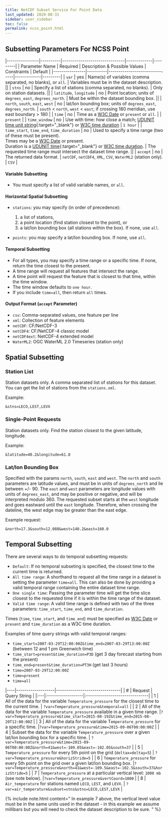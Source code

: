 ```yaml
---
title: NetCDF Subset Service For Point Data
last_updated: 2020-08-31
sidebar: user_sidebar
toc: false
permalink: ncss_point.html
---
```


## Subsetting Parameters For NCSS Point

|----------------|----------|-------------------------------|-------------|---------|
| Parameter Name | Required | Description & Possible Values | Constraints | Default |
|----------------|----------|-------------------------------|-------------|---------|
| `var` | yes |  Name(s) of variables (comma separated, no blanks), or `all`. |  Variables must be in the dataset description. ||
| `stns` | no | Specify a list of stations (comma separated, no blanks). |  Only on station datasets. ||
| `latitude`, `longitude` | no | Point location; units of `degrees_east`, `degrees_north`. |  Must be within the dataset bounding box. ||
| `north`, `south`, `east`, `west` | no | lat/lon bounding box; units of `degrees_east`, `degrees_north`. | `south` < `north`, `west` < `east`; if crossing 180 meridian, use east boundary > 180 |
| `time` | no | Time as a [W3C Date](ncss_grid.html#w3c-date) or `present` or `all`. | | `present` |
| `time_window` | no | Use with time: how close a match; [UDUNIT time unit string](https://cfconventions.org/Data/cf-conventions/cf-conventions-1.7/build/ch04s04.html){:target="_blank"} or [W3C time duration](#ncss_grid.html#w3c-time-duration) | `1 hour` |
| `time_start`, `time_end`, `time_duration` | no | Used to specify a time range (two of these must be present). <br>Times may be a [W3C Date](ncss_grid.html#w3c-date) or present. <br>Duration is a [UDUNIT time](https://cfconventions.org/Data/cf-conventions/cf-conventions-1.7/build/ch04s04.html){:target="_blank"} or [W3C time duration](ncss_grid.html#w3c-time-duration). | The requested time range must intersect the dataset time range. ||
| `accept` | no | The returned data format. | `netCDF`, `netCDF4`, `XML`, `CSV`, `WaterML2` (station only). | `CSV` |

#### Variable Subsetting

* You must specify a list of valid variable names, or `all`.
     
#### Horizontal Spatial Subsetting

* `stations`: you may specify (in order of precedence): 
   1. a list of stations, 
   2. a point location (find station closest to the point), or 
   3.  a lat/lon bounding box (all stations within the box). 
If none, use `all`.
     
* `points`: you may specify a lat/lon bounding box. 
If none, use `all`.
     
#### Temporal Subsetting

* For all types, you may specify a time range or a specific time. 
If none, return the time closest to the present.
* A time range will request all features that intersect the range.
* A time point will request the feature that is closest to that time, within the time window. 
* The time window defaults to `one hour`.
*  If you include `time=all`, then return `all` times.
     
#### Output Format (`accept` Parameter)

* `csv`: Comma-separated values, one feature per line
* `xml`: Collection of feature elements 
* `netCDF`: CF/NetCDF-3
* `netCDF4`: CF/NetCDF-4 classic model   
* `netCDF4ext`: NetCDF-4 extended model
* `WaterML2`: OGC WaterML 2.0 Timeseries (station only)

## Spatial Subsetting

### Station List

Station datasets only. 
A comma separated list of stations for this dataset. 
You can get the list of stations from the `stations.xml`. 

Example:
    
~~~    
&stns=LECO,LEST,LEVX
~~~
### Single-Point Requests

Station datasets only. 
Find the station closest to the given latitude, longitude. 

Example:

~~~
&latitude=40.2&longitude=61.8
~~~

### Lat/lon Bounding Box

Specified with the params `north`, `south`, `east` and `west`. 
The `north` and `south` parameters are latitude values, and must be in units of `degrees_north` and lie between +/- 90. 
The `east` and `west` parameters are longitude values with units of `degrees_east`, and may be positive or negative, and will be interpreted modulo 360. 
The requested subset starts at the `west` longitude and goes eastward until the `east` longitude. 
Therefore, when crossing the dateline, the west edge may be greater than the east edge. 

Example request:

~~~    
&north=17.3&south=12.088&west=140.2&east=160.0
~~~

## Temporal Subsetting


There are several ways to do temporal subsetting requests:

* `Default`: If no temporal subseting is specified, the closest time to the current time is returned.
* `All time range`: A shorthand to request all the time range in a dataset is setting the parameter `time=all`. 
This can also be done by providing a valid temporal range containing the entire dataset time range.
* `One single time`: Passing the parameter time will get the time slice closest to the requested time if it is within the time range of the dataset.
* `Valid time range`: A valid time range is defined with two of the three parameters: `time_start`, `time_end`, and `time_duration`.

Times (`time`, `time_start`, and `time_end`) must be specified as [W3C Date](#w3c-date) or `present` and `time_duration` as a W3C time duration.

Examples of time query strings with valid temporal ranges:

* `time_start=2007-03-29T12:00:00Z&time_end=2007-03-29T13:00:00Z` (between 12 and 1 pm Greenwich time)
* `time_start=present&time_duration=P3D` (get 3 day forecast starting from the present)
* `time_end=present&time_duration=PT3H` (get last 3 hours)
* `time=2007-03-29T12:00:00Z`
* `time=present`
* `time=all`



|----|-------------------|--------------------------------|
| # |  Request           | Query String                   |
|:---|:------------------|:-------------------------------|
| 1 | All of the data for the variable `Temperature_pressure` for the closest time to the current time. | `?var=Temperature_pressure&temporal=all` |
| 2 | All of the data for the variable `Temperature_pressure` available in a given time range. |`?var=Temperature_pressure&time_start=2015-08-19Z&time_end=2015-08-20T12:00:00Z` |
| 3 | All of the data for the variable T`emperature_pressure` for a specific time. |`?var=Temperature_pressure&time=2015-09-06T00:00:00Z` |
| 4 | Subset the data for the variable `Temperature_pressure` over a given lat/lon bounding box for a specific time. | `?var=Temperature_pressure&time=2015-09-06T00:00:00Z&north=41&west=-109.05&east=-102.05&south=37` |
| 5 | `Temperature_pressure` for every 5th point on the grid (`deltax=deltay=5`) | `?var=Temperature_pressure&horizStride=5` |
| 6 | `Temperature_pressure` for every 5th point on the grid over a given lat/lon bounding box. |`?var=Temperature_pressure&north=41&west=-109.5&east=-102.5&south=37&horizStride=5` |
| 7 | `Temperature_pressure` at a particular vertical level: `1000 mb` (see note below). |`?var=Temperature_pressure&vertCoord=1000` |
| 8 | `Air_temperature` for stations named `LECO`, `LEST`, and `LEVX`. | `?var=air_temperature&subset=stns&stns=LECO,LEST,LEVX` |

{% include note.html content="
In example 7 above, the vertical level value must be in the same units used in the dataset - in this example we assume millibars but you will need to check the dataset description to be sure.
" %}
